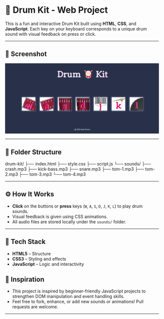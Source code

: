 # 🥁 Drum Kit - Web Project

This is a fun and interactive Drum Kit built using **HTML**, **CSS**, and **JavaScript**. Each key on your keyboard corresponds to a unique drum sound with visual feedback on press or click. 

---

## 📸 Screenshot

![Drum Kit Screenshot](DRUM.png)

---

## 📁 Folder Structure
drum-kit/
├── index.html
├── style.css 
├── script.js 
└── sounds/ 
├── crash.mp3
├── kick-bass.mp3
├── snare.mp3
├── tom-1.mp3
├── tom-2.mp3
├── tom-3.mp3
└── tom-4.mp3

---

## ⚙️ How It Works

- **Click** on the buttons or **press** keys (`W`, `A`, `S`, `D`, `J`, `K`, `L`) to play drum sounds.
- Visual feedback is given using CSS animations.
- All audio files are stored locally under the `sounds/` folder.

---

## 🚀 Tech Stack

- **HTML5** – Structure
- **CSS3** – Styling and effects
- **JavaScript** – Logic and interactivity


## 🧠 Inspiration
- This project is inspired by beginner-friendly JavaScript projects to strengthen DOM manipulation and event handling skills.
- Feel free to fork, enhance, or add new sounds or animations! Pull requests are welcome.
---





